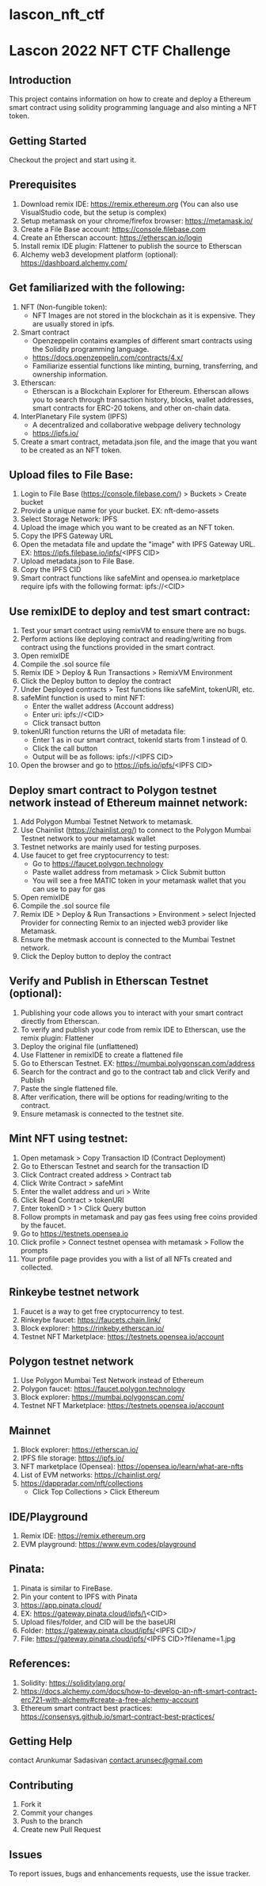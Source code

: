 # lascon_nft_ctf
Lascon 2022 NFT CTF Challenge
=============================

## Introduction
This project contains information on how to create and deploy a Ethereum smart contract using solidity programming language and also minting a NFT token. 

## Getting Started
Checkout the project and start using it.

## Prerequisites
1. Download remix IDE: https://remix.ethereum.org (You can also use VisualStudio code, but the setup is complex)
2. Setup metamask on your chrome/firefox browser: https://metamask.io/
3. Create a File Base account: https://console.filebase.com
4. Create an Etherscan account: https://etherscan.io/login
5. Install remix IDE plugin: Flattener to publish the source to Etherscan
6. Alchemy web3 development platform (optional): https://dashboard.alchemy.com/   

## Get familiarized with the following:
1. NFT (Non-fungible token):
   * NFT Images are not stored in the blockchain as it is expensive. They are usually stored in ipfs.  
2. Smart contract
    * Openzeppelin contains examples of different smart contracts using the Solidity programming language.
    * https://docs.openzeppelin.com/contracts/4.x/
    * Familiarize essential functions like minting, burning, transferring, and ownership information.
3. Etherscan: 
   * Etherscan is a Blockchain Explorer for Ethereum. Etherscan allows you to search through transaction history, blocks, wallet addresses, smart contracts for ERC-20 tokens, and other on-chain data.
4. InterPlanetary File system (IPFS)
   * A decentralized and collaborative webpage delivery technology
   * https://ipfs.io/	    	  
5. Create a smart contract, metadata.json file, and the image that you want to be created as an NFT token. 

## Upload files to File Base:
   1. Login to File Base (https://console.filebase.com/) > Buckets > Create bucket
   2. Provide a unique name for your bucket. EX: nft-demo-assets
   3. Select Storage Network: IPFS
   4. Upload the image which you want to be created as an NFT token.
   5. Copy the IPFS Gateway URL
   6. Open the metadata file and update the "image" with IPFS Gateway URL. EX: https://ipfs.filebase.io/ipfs/<IPFS CID\>
   7. Upload metadata.json to File Base.
   8. Copy the IPFS CID
   9. Smart contract functions like safeMint and opensea.io marketplace require ipfs with the following format: ipfs://\<CID\> 
   
## Use remixIDE to deploy and test smart contract:
   1. Test your smart contract using remixVM to ensure there are no bugs. 
   2. Perform actions like deploying contract and reading/writing from contract using the functions provided in the smart contract.
   3. Open remixIDE 
   4. Compile the .sol source file
   5. Remix IDE > Deploy & Run Transactions > RemixVM Environment
   6. Click the Deploy button to deploy the contract
   7. Under Deployed contracts > Test functions like safeMint, tokenURI, etc.
   8. safeMint function is used to mint NFT:
      * Enter the wallet address (Account address)
      * Enter uri: ipfs://\<CID\> 
      *  Click transact button
   9. tokenURI function returns the URI of metadata file:
      * Enter 1 as in our smart contract, tokenId starts from 1 instead of 0.
      * Click the call button 
      * Output will be as follows: ipfs://\<IPFS CID\>
   10. Open the browser and go to https://ipfs.io/ipfs/<IPFS CID\>

## Deploy smart contract to Polygon testnet network instead of Ethereum mainnet network:
   1. Add Polygon Mumbai Testnet Network to metamask.
   2. Use Chainlist (https://chainlist.org/) to connect to the Polygon Mumbai Testnet network to your metamask wallet
   3. Testnet networks are mainly used for testing purposes.
   4. Use faucet to get free cryptocurrency to test:
      * Go to https://faucet.polygon.technology
      * Paste wallet address from metamask > Click Submit button
      * You will see a free MATIC token in your metamask wallet that you can use to pay for gas
   5. Open remixIDE 
   6. Compile the .sol source file
   7. Remix IDE > Deploy & Run Transactions > Environment > select Injected Provider for connecting Remix to an injected web3 provider like Metamask.	
   8. Ensure the metmask account is connected to the Mumbai Testnet network.
   9. Click the Deploy button to deploy the contract 
   
## Verify and Publish in Etherscan Testnet (optional):
   1. Publishing your code allows you to interact with your smart contract directly from Etherscan. 
   2. To verify and publish your code from remix IDE to Etherscan, use the remix plugin: Flattener
   3. Deploy the original file (unflattened)
   4. Use Flattener in remixIDE to create a flattened file
   5. Go to Etherscan Testnet. EX: https://mumbai.polygonscan.com/address
   6. Search for the contract and go to the contract tab and click Verify and Publish
   7. Paste the single flattened file.
   8. After verification, there will be options for reading/writing to the contract.
   9. Ensure metamask is connected to the testnet site. 
   
## Mint NFT using testnet:
   1. Open metamask > Copy Transaction ID (Contract Deployment)
   2. Go to Etherscan Testnet and search for the transaction ID 
   3. Click Contract created address > Contract tab
   4. Click Write Contract > safeMint
   5. Enter the wallet address and uri > Write
   6. Click Read Contract > tokenURI
   7. Enter tokenID > 1 > Click Query button
   8. Follow prompts in metamask and pay gas fees using free coins provided by the faucet. 
   9. Go to https://testnets.opensea.io
   10. Click profile > Connect testnet opensea with metamask > Follow the prompts
   11. Your profile page provides you with a list of all NFTs created and collected.

## Rinkeybe testnet network
   1. Faucet is a way to get free cryptocurrency to test.
   2. Rinkeybe faucet: https://faucets.chain.link/ 
   3. Block explorer: https://rinkeby.etherscan.io/
   4. Testnet NFT Marketplace: https://testnets.opensea.io/account 
	
## Polygon testnet network
   1. Use Polygon Mumbai Test Network instead of Ethereum
   2. Polygon faucet: https://faucet.polygon.technology
   3. Block explorer: https://mumbai.polygonscan.com/
   4. Testnet NFT Marketplace: https://testnets.opensea.io/account	
	   
## Mainnet
   1. Block explorer: https://etherscan.io/
   2. IPFS file storage: https://ipfs.io/
   3. NFT marketplace (Opensea): https://opensea.io/learn/what-are-nfts
   4. List of EVM networks: https://chainlist.org/
   5. https://dappradar.com/nft/collections
      * Click Top Collections > Click Ethereum
	   
## IDE/Playground
   1. Remix IDE: https://remix.ethereum.org
   2. EVM playground: https://www.evm.codes/playground	
	
## Pinata:
   1. Pinata is similar to FireBase. 
   2. Pin your content to IPFS with Pinata 
   3. https://app.pinata.cloud/
   4. EX: https://gateway.pinata.cloud/ipfs/\<CID\>
   5. Upload files/folder, and CID will be the baseURI
   6. Folder: https://gateway.pinata.cloud/ipfs/<IPFS CID\>/
   7. File: https://gateway.pinata.cloud/ipfs/<IPFS CID\>?filename=1.jpg	
	
## References:
   1. Solidity: https://soliditylang.org/
   2. https://docs.alchemy.com/docs/how-to-develop-an-nft-smart-contract-erc721-with-alchemy#create-a-free-alchemy-account
   3. Ethereum smart contract best practices: https://consensys.github.io/smart-contract-best-practices/

## Getting Help
contact Arunkumar Sadasivan <contact.arunsec@gmail.com>

## Contributing
1. Fork it
2. Commit your changes 
3. Push to the branch
4. Create new Pull Request

## Issues
To report issues, bugs and enhancements requests, use the issue tracker. 
